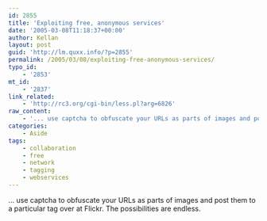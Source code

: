 ```yaml
---
id: 2855
title: 'Exploiting free, anonymous services'
date: '2005-03-08T11:18:37+00:00'
author: Kellan
layout: post
guid: 'http://lm.quxx.info/?p=2855'
permalink: /2005/03/08/exploiting-free-anonymous-services/
typo_id:
    - '2853'
mt_id:
    - '2837'
link_related:
    - 'http://rc3.org/cgi-bin/less.pl?arg=6826'
raw_content:
    - '... use captcha to obfuscate your URLs as parts of images and post them to a particular tag over at Flickr. The possibilities are endless.'
categories:
    - Aside
tags:
    - collaboration
    - free
    - network
    - tagging
    - webservices
---
```


… use captcha to obfuscate your URLs as parts of images and post them to a particular tag over at Flickr. The possibilities are endless.